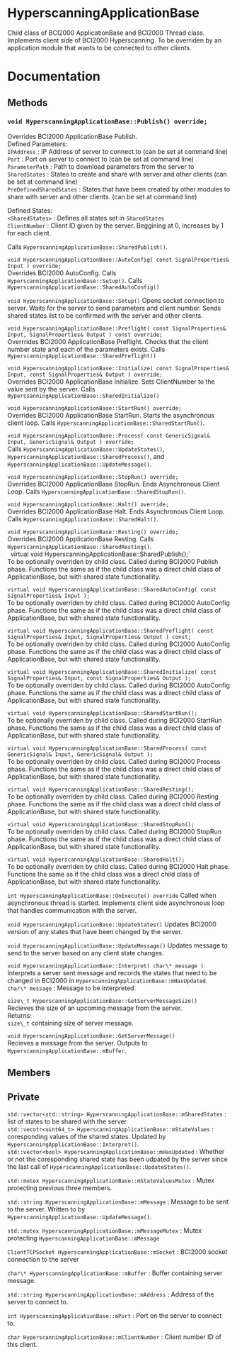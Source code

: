 # HyperscanningApplicationBase
Child class of BCI2000 ApplicationBase and BCI2000 Thread class. Implements client side of BCI2000 Hyperscanning. To be overriden by an application module that wants to be connected to other clients.

# Documentation

## Methods
### `void HyperscanningApplicationBase::Publish() override;`  
Overrides BCI2000 ApplicationBase Publish.  
Defined Parameters:  
`IPAddress` : IP Address of server to connect to (can be set at command line)  
`Port` : Port on server to connect to (can be set at command line)  
`ParameterPath` : Path to download parameters from the server to  
`SharedStates` : States to create and share with server and other clients (can be set at command line)  
`PreDefinedSharedStates` : States that have been created by other modules to share with server and other clients. (can be set at command line)  

Defined States:  
`<SharedStates>` : Defines all states set in `SharedStates`  
`ClientNumber` : Client ID given by the server. Beggining at 0, increases by 1 for each client.  

Calls `HyperscanningApplicationBase::SharedPublish()`.

`void HyperscanningApplicationBase::AutoConfig( const SignalProperties& Input ) override;`  
Overrides BCI2000 AutoConfig. Calls `HyperscanningApplicationBase::Setup()`. Calls `HyperscanningApplicationBase::SharedAutoConfig()`  


`void HyperscanningApplicationBase::Setup()`
Opens socket connection to server. Waits for the server to send parameters and client number. Sends shared states list to be confirmed with the server and other clients.


`void HyperscanningApplicationBase::Preflight( const SignalProperties& Input, SignalProperties& Output ) const override;`  
Overrrides BCI2000 ApplicationBase Preflight. Checks that the client number state and each of the parameters exists. Calls `HyperscanningApplicationBase::SharedPreflight()`


`void HyperscanningApplicationBase::Initialize( const SignalProperties& Input, const SignalProperties& Output ) override;`  
Overrides BCI2000 ApplicationBase Initialize. Sets ClientNumber to the value sent by the server. Calls `HypercsanningApplicationBase::SharedInitialize()`  

`void HyperscanningApplicationBase::StartRun() override;`  
Overrides BCI2000 ApplicationBase StartRun. Starts the asynchronous client loop. Calls `HyperscanningApplicationBase::SharedStartRun()`.  


`void HyperscanningApplicationBase::Process( const GenericSignal& Input, GenericSignal& Output ) override;`  
Calls `HyperscanningApplicationBase::UpdateStates()`, `HyperscanningApplicationBase::SharedProcess()`, and `HyperscanningApplicationBase::UpdateMessage()`.  


`void HyperscanningApplicationBase::StopRun() override;`  
Overrides BCI2000 ApplicationBase StopRun. Ends Asynchronous Client Loop. Calls `HyperscanningApplicationBase::SharedStopRun()`.  


`void HyperscanningApplicationBase::Halt() override;`  
Overrides BCI2000 ApplicationBase Halt. Ends Asynchronous Client Loop. Calls `HyperscanningApplicationBase::SharedHalt()`.  

`void HyperscanningApplicationBase::Resting() override;`  
Overrides BCI2000 ApplicationBase Resting. Calls `HyperscanningApplicationBase::SharedResting()`.  
`
`virtual void HyperscanningApplicationBase::SharedPublish();`  
To be optionally overriden by child class. Called during BCI2000 Publish phase. Functions the same as if the child class was a direct child class of ApplicationBase, but with shared state functionallity. 


`virtual void HyperscanningApplicationBase::SharedAutoConfig( const SignalProperties& Input );`  
To be optionally overriden by child class. Called during BCI2000 AutoConfig phase. Functions the same as if the child class was a direct child class of ApplicationBase, but with shared state functionallity. 


`virtual void HyperscanningApplicationBase::SharedPreflight( const SignalProperties& Input, SignalProperties& Output ) const;`  
To be optionally overriden by child class. Called during BCI2000 AutoConfig phase. Functions the same as if the child class was a direct child class of ApplicationBase, but with shared state functionallity. 



`virtual void HyperscanningApplicationBase::SharedInitialize( const SignalProperties& Input, const SignalProperties& Output );`  
To be optionally overriden by child class. Called during BCI2000 AutoConfig phase. Functions the same as if the child class was a direct child class of ApplicationBase, but with shared state functionallity. 


`virtual void HyperscanningApplicationBase::SharedStartRun();`  
To be optionally overriden by child class. Called during BCI2000 StartRun phase. Functions the same as if the child class was a direct child class of ApplicationBase, but with shared state functionallity. 


`virtual void HyperscanningApplicationBase::SharedProcess( const GenericSignal& Input, GenericSignal& Output );`  
To be optionally overriden by child class. Called during BCI2000 Process phase. Functions the same as if the child class was a direct child class of ApplicationBase, but with shared state functionallity. 


`virtual void HyperscanningApplicationBase::SharedResting();`  
To be optionally overriden by child class. Called during BCI2000 Resting phase. Functions the same as if the child class was a direct child class of ApplicationBase, but with shared state functionallity. 


`virtual void HyperscanningApplicationBase::SharedStopRun();`  
To be optionally overriden by child class. Called during BCI2000 StopRun phase. Functions the same as if the child class was a direct child class of ApplicationBase, but with shared state functionallity. 


`virtual void HyperscanningApplicationBase::SharedHalt();`  
To be optionally overriden by child class. Called during BCI2000 Halt phase. Functions the same as if the child class was a direct child class of ApplicationBase, but with shared state functionallity. 


`int HyperscanningApplicationBase::OnExecute() override`
Called when asynchronous thread is started. Implements client side asynchronous loop that handles communication with the server.  


`void HyperscanningApplicationBase::UpdateStates()`
Updates BCI2000 version of any states that have been changed by the server.  


`void HyperscanningApplicationBase::UpdateMessage()`
Updates message to send to the server based on any client state changes.  


`void HyperscanningApplicationBase::Interpret( char\* message )`  
Interprets a server sent message and records the states that need to be changed in BCI2000 in `HyperscanningApplicationBase::mHasUpdated`.  
`char\* message` : Message to be interpreted.


`size\_t HyperscanningApplicationBase::GetServerMessageSize()`  
Recieves the size of an upcoming message from the server.  
Returns:  
`size\_t` containing size of server message.  


`void HyperscanningApplicationBase::GetServerMessage()`  
Recieves a message from the server. Outputs to `HyperscanningApplicationBase::mBuffer`.


## Members  

## Private  

`std::vector<std::string> HyperscanningApplicationBase::mSharedStates` : list of states to be shared with the server  
`std::vecotr<uint64_t> HyperscanningApplicationBase::mStateValues` : coresponding values of the shared states. Updated by `HyperscanningApplicationBase::Interpret()`.  
`std::vector<bool> HyperscanningApplicationBase::mHasUpdated` : Whether or not the coresponding shared state has been udpated by the server since the last call of `HyperscanningApplicationBase::UpdateStates()`.  

`std::mutex HyperscanningApplicationBase::mStateValuesMutex` : Mutex protecting previous three members.  


`std::string HyperscanningApplicationBase::mMessage` : Message to be sent to the server. Written to by `HyperscanningApplicationBase::UpdateMessage()`.

`std::mutex HyperscanningApplicationBase::mMessageMutex` : Mutex protecting `HyperscanningApplicationBase::mMessage`



`ClientTCPSocket HyperscanningApplicationBase::mSocket` : BCI2000 socket connection to the server  


`char\* HyperscanningApplicationBase::mBuffer` : Buffer containing server message.  


`std::string HyperscanningApplicationBase::mAddress` : Address of the server to connect to.  

`int HyperscanningApplicationBase::mPort` : Port on the server to connect to.  

`char HyperscanningApplicationBase::mClientNumber` : Client number ID of this client.  
